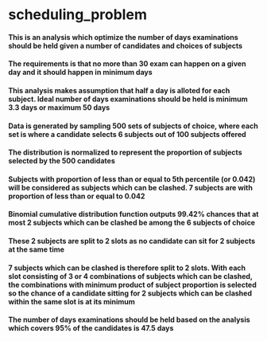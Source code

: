# scheduling_problem

#### This is an analysis which optimize the number of days examinations should be held given a number of candidates and choices of subjects

#### The requirements is that no more than 30 exam can happen on a given day and it should happen in minimum days

#### This analysis makes assumption that half a day is alloted for each subject. Ideal number of days examinations should be held is minimum 3.3 days or maximum 50 days

#### Data is generated by sampling 500 sets of subjects of choice, where each set is where a candidate selects 6 subjects out of 100 subjects offered

#### The distribution is normalized to represent the proportion of subjects selected by the 500 candidates

#### Subjects with proportion of less than or equal to 5th percentile (or 0.042) will be considered as subjects which can be clashed. 7 subjects are with proportion of less than or equal to 0.042

#### Binomial cumulative distribution function outputs 99.42% chances that at most 2 subjects which can be clashed be among the 6 subjects of choice

#### These 2 subjects are split to 2 slots as no candidate can sit for 2 subjects at the same time

#### 7 subjects which can be clashed is therefore split to 2 slots. With each slot consisting of 3 or 4 combinations of subjects which can be clashed, the combinations with minimum product of subject proportion is selected so the chance of a candidate sitting for 2 subjects which can be clashed within the same slot is at its minimum

#### The number of days examinations should be held based on the analysis which covers 95% of the candidates is 47.5 days

